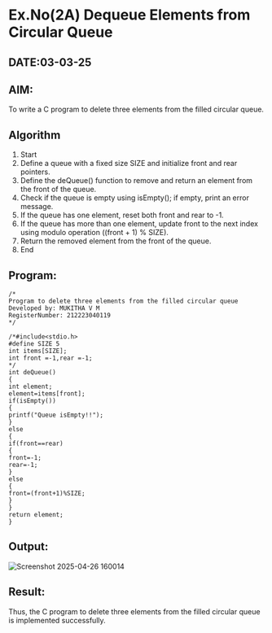 # Ex.No(2A) Dequeue Elements from Circular Queue
## DATE:03-03-25
## AIM:
To write a C program to delete three elements from the filled circular queue.

## Algorithm
1. Start
2. Define a queue with a fixed size SIZE and initialize front and rear pointers.
3. Define the deQueue() function to remove and return an element from the front of the queue.
4. Check if the queue is empty using isEmpty(); if empty, print an error message.
5. If the queue has one element, reset both front and rear to -1.
6. If the queue has more than one element, update front to the next index using modulo
operation ((front + 1) % SIZE).
7. Return the removed element from the front of the queue.
8. End

## Program:
```
/*
Program to delete three elements from the filled circular queue
Developed by: MUKITHA V M
RegisterNumber: 212223040119 
*/
```
```
/*#include<stdio.h>
#define SIZE 5
int items[SIZE];
int front =-1,rear =-1;
*/
int deQueue()
{
int element;
element=items[front];
if(isEmpty())
{
printf("Queue isEmpty!!");
}
else
{
if(front==rear)
{
front=-1;
rear=-1;
}
else
{
front=(front+1)%SIZE;
}
}
return element;
}
```
## Output:
![Screenshot 2025-04-26 160014](https://github.com/user-attachments/assets/f4a9d3f5-9860-470b-965e-9696fd61a5d5)
## Result:
Thus, the C program to delete three elements from the filled circular queue is implemented successfully.
